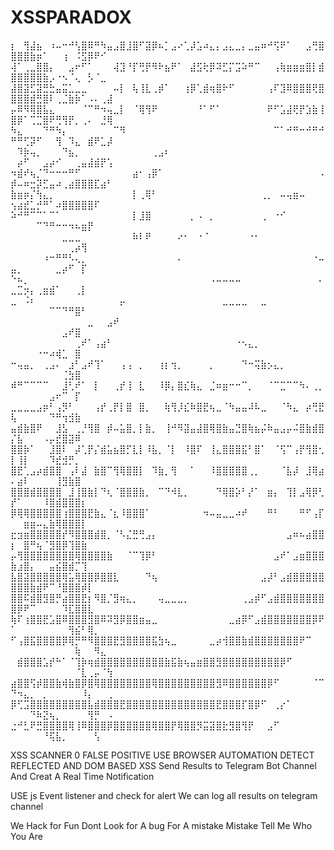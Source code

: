 # XSSPARADOX

⡆⠀⢻⣼⣦⠀⠰⠤⠒⠚⢣⣿⠿⠛⠳⣤⣠⣿⣸⣿⠋⣽⡿⠦⡁⣠⠔⢁⡼⣡⠴⣄⡄⣠⣄⣀⡄⣀⣤⠶⠚⢫⠟⠁⠀⠀⣠⢛⣿⣿⣿⣿⣷⡶⠁⠀⠀⢰⠀⠨⣫⡿⠟⠊
⢼⠁⢀⣀⣿⣿⡄⠀⠀⣠⠖⠋⠁⠀⠀⠀⢼⣹⠘⡏⢛⡟⠻⠗⣦⠟⠁⠀⣼⣫⢗⡿⠽⣋⡍⣩⠵⠛⠉⠀⠀⢠⢷⣶⣶⣶⣿⡇⣾⣿⣿⣿⣿⣿⣷⡠⠐⠢⠈⢄⠀⡣⠈⣀⠀
⣼⣿⣽⣋⣽⣛⣓⣤⣭⣁⣀⣀⠀⠀⠀⠀⠤⡇⠀⢧⢸⣇⢀⡾⠁⠀⠀⢰⡿⢁⣾⢶⣿⠗⠋⠀⠀⠀⠀⠀⢠⠏⣹⠿⣿⣿⣿⢟⣿⣿⣿⣿⣾⣛⣿⠇⢀⣈⣷⡷⠁⠠⠄⢀⣼
⡤⠿⠻⢿⣿⣧⣄⠀⠀⠀⠀⠈⠉⠛⠲⢤⣀⡇⠀⠈⢿⢻⠟⠀⠀⠀⠀⠀⠀⠘⠁⠋⠁⠀⠀⠀⠀⠀⠀⠀⠟⠋⣡⣼⢟⡟⣱⣷⢸⣿⡿⠁⢉⣉⣿⠟⢛⢻⡟⡀⢀⠄⠀⣘⢿
⠳⣄⠀⠀⠀⠙⠛⠳⡄⠀⠀⠀⠀⠀⠀⠀⠉⠻⠀⠀⠀⠀⠀⠀⠀⠀⠀⠀⠀⠀⠀⠀⠀⠀⠀⠀⠀⠀⠀⠀⠀⠉⠁⠚⠛⠒⠚⠛⠚⠛⠛⢋⡽⠋⠀⠀⢻⠀⠹⣄⠀⣾⠟⣁⡼
⠀⠹⡷⢤⡀⠀⠀⠀⠙⣦⡀⠀⠀⠀⠀⠀⠀⠀⠀⠀⠀⠀⢀⣠⠆⠀⠀⠀⠀⠀⠀⠀⠀⠀⠀⠀⠀⠀⠀⠀⠀⠀⠀⠀⠀⠀⠀⠀⠀⠀⡴⠋⠀⠀⣠⡴⠊⠀⠀⢀⣤⣼⣾⡟⢡
⠲⣾⠞⢦⡈⠙⠒⠒⠒⠛⠋⠀⠀⠀⠀⠀⠀⠀⠀⣴⠂⢠⡿⠁⠀⠀⠀⠀⠀⠀⠀⠀⠀⠀⠀⠀⠀⠀⠀⠀⠀⠀⠀⠀⠀⠀⠀⠀⠠⡾⠤⠶⣒⡽⣋⣤⠴⢀⣴⣿⣿⣿⣏⣴⠃
⣷⣶⡶⡌⢳⣄⡀⠀⠀⠀⠀⠀⠀⠀⠀⠀⠀⠀⠀⡇⢀⢿⠃⠀⠀⠀⠀⠀⠀⠀⠀⠀⠀⠀⠀⠀⠀⠀⠀⢀⡀⠀⠤⢤⣶⠤⠀⠀⠀⢢⣴⣞⣁⡚⠛⠁⠴⣿⣿⣿⣿⣿⠏⠀⠀
⠵⠚⠛⠉⠉⠁⠉⠁⠀⠀⠀⠀⠀⠀⠀⠀⠀⠀⠀⡇⣸⣿⠀⠀⠀⠀⠀⠀⡀⠠⠀⡀⠀⠀⠀⠀⠀⠀⠀⢀⠀⠐⠊⠀⠀⠀⠀⠀⠀⠀⠀⠀⠀⠉⠙⠛⠒⠒⠲⠦⣶⡟⠀⠀⠀
⠀⠀⠀⠀⠀⠀⠀⠀⣀⣀⣀⠀⠀⠀⠀⠀⠀⠀⠀⠷⠇⠟⠀⠀⠀⠀⠔⠂⠀⠐⠈⠀⠀⠀⠀⠀⠀⠐⠂⠀⠀⠀⠀⠀⠀⠀⠀⠀⠀⠀⠀⠀⠀⠀⠀⠀⠀⠀⢀⡴⢻⠀⠀⠀⠀
⠀⠀⠀⠀⠀⠰⠒⠛⠛⠣⢄⡀⠀⠀⠀⠀⠀⠀⠀⠀⠀⠀⠀⠀⠀⠀⠄⠀⠀⠀⠀⠀⠀⠀⠀⠀⠀⠀⠀⠀⠀⠀⠀⠀⠀⠀⠀⠐⠤⣤⡀⠀⠀⠀⠀⠀⣀⡴⠋⠀⡏⠀⠀⠀⠀
⠑⠦⡀⠀⠀⠀⠀⠀⠀⠀⠀⠀⠀⠀⠀⠀⠀⠀⠀⠀⠀⠀⠀⠀⠀⠀⠀⠀⠀⠀⠀⠠⠤⠤⠤⠤⠀⠀⠀⠀⠀⠀⠀⠀⠀⠀⠀⠀⠄⣀⣉⡲⡄⢀⣶⣾⠁⠀⠀⢀⡇⠀⠀⠀⠀
⣀⠀⠨⠆⠀⠀⠀⠀⠀⠀⠀⠀⠀⠀⠀⠀⠀⡤⠀⠀⠀⠀⠀⠀⠀⠀⠀⠀⠀⠀⠀⠀⠀⣀⣀⣀⣀⠀⠀⣀⠀⠀⠀⠀⠀⠀⠀⠀⠀⠀⠀⠀⠀⠀⠀⠉⠉⠙⠛⣿⠃⠀⠀⠀⠀
⠀⠀⠀⠀⠀⠀⠀⠀⠀⠀⠀⠀⣀⠀⠀⣠⠞⠀⠀⠀⠀⠀⠀⠀⠀⠀⠀⠀⠀⠀⠀⠀⠀⠀⠀⠀⠀⠀⠀⠀⠀⠀⠀⠀⠀⠀⠀⠀⠀⠀⠀⠀⠀⠀⠀⠀⠀⣠⠞⣿⠀⠀⠀⠀⠀
⠀⠀⠀⠀⠀⠀⠀⠀⠀⠀⢀⠞⠁⢠⣴⠃⠀⠀⠀⠀⠀⠀⠀⠀⠀⠀⠀⠀⠀⠀⠀⠀⠀⠀⠀⠐⠢⣄⡀⠀⠀⠀⠀⠀⠀⠀⠀⠀⠀⠀⠀⠀⠀⠐⠒⠴⢾⣁⠀⣿⠀⠀⠀⠀⠀
⠒⢤⣤⡀⠀⢀⣠⠄⠀⣰⠃⣠⠞⢹⠁⠀⠀⢠⢠⠀⡀⠀⠀⢰⡆⢲⡀⠀⠀⠀⠀⡀⠀⠀⠀⠀⠙⠒⢭⣷⡢⣄⡀⠀⠀⠀⠀⠀⠀⠀⠀⠀⠀⠀⠀⠀⠀⢈⣳⣿⠀⠀⠀⠀⠀
⠾⠛⠉⠉⠉⠉⠀⠀⣸⢃⠞⠁⠀⡇⠀⠀⢀⡞⢸⠀⣇⠀⠀⠸⡿⡄⣿⣎⢷⣄⠀⣈⠶⣶⠒⠒⠉⡀⠀⠀⠈⠉⣉⠉⠉⠳⠄⢀⡀⠀⠀⠀⠀⠀⠀⣠⠖⠉⠀⡏⠀⠀⠀⠀⠀
⣀⣀⣀⣀⣠⡶⠃⢠⡻⠃⠀⠀⠀⢠⡞⢀⡟⡇⣿⠀⣿⡀⠀⠀⢷⢻⡸⣎⠷⣿⣟⢦⣀⠈⠳⣤⣤⠼⠧⣀⠀⠀⠈⠳⣄⠀⡴⢛⣟⢧⠀⠀⠀⠀⠀⠙⠛⢲⣺⣷⠀⠀⠀⠀⠀
⣤⣾⣷⣿⠟⠀⠀⣸⣣⠀⢀⡘⢻⣿⠀⡾⠤⣥⣿⡀⡇⣷⡀⠀⢸⠚⠻⣽⣤⣼⣿⢿⣿⣷⣤⣙⣿⢷⣦⡬⠷⣤⣠⡤⠬⣿⣷⣾⣿⡌⣧⠀⠀⠀⠠⡤⣞⣿⣽⠿⠀⠀⠀⠀⠀
⣿⣿⡷⠁⠀⠀⣸⣿⠇⠀⡼⢁⡟⡌⣾⣥⣦⣿⡋⣇⡇⠸⣧⡀⠈⡇⠀⠸⣿⠏⠀⢸⣄⣿⣿⣿⣯⠃⣿⠁⠀⠈⢫⠉⢠⡟⢻⣿⢂⡇⢸⡇⠀⠀⠀⠹⣞⣺⡛⡀⠀⠀⠀⠀⠀
⣿⣟⢁⣠⡴⣾⣿⣿⠀⢠⠇⣼⠀⣷⣿⠉⢻⢿⣿⣿⡇⠀⠹⣷⡀⢻⠀⠀⠁⠀⠀⠸⣿⣿⣿⣿⣿⢀⡀⠀⠀⠀⠈⣧⡼⠀⣸⢿⣴⠄⣴⠇⠀⠀⠀⠀⢸⣻⣷⣿⠀⠀⠀⠀⠀
⣿⣿⣿⣾⣿⣿⣿⣿⠀⣸⢸⣿⣷⡇⠙⢆⠈⣿⣿⣿⣷⡀⠀⠉⠙⠺⣇⡀⠀⠀⠀⠀⠙⢿⣿⡵⠃⡜⠁⠀⣶⡄⠀⢹⡇⣠⢿⡿⢃⡞⠁⠀⠀⠀⠸⣿⣾⣿⣿⣿⡆⠀⠀⠀⠀
⡿⢿⢿⣿⣿⣿⣿⣿⢰⣿⣿⣿⣟⣷⣄⠈⣆⠸⣿⣿⣿⠁⠀⠀⠀⠀⠀⠀⠀⠀⠲⠤⣤⣀⣀⠴⠞⠀⠀⠀⠛⠃⠀⠀⠀⠛⠋⢠⡏⠀⠀⣶⣶⠤⣄⣷⢿⣿⣿⣿⡇⠀⠀⠀⠀
⣖⣲⣶⣿⣿⣿⣿⣿⡞⠻⣿⣿⣿⣾⣿⡀⠈⠣⣌⣛⢛⣠⡄⠀⠀⠀⠀⠀⠀⠀⠀⠀⠀⠀⠀⠀⠀⠀⠀⠀⠀⠀⠀⣠⠶⠦⣴⣿⣿⡆⠀⣿⠛⢦⠈⣻⣿⡿⢹⣿⣷⠀⠀⠀⠀
⡤⢻⣿⣿⣿⣿⣿⣿⣿⣿⢿⣿⣿⣿⣿⣷⠀⠀⠈⠉⢹⡿⠃⠀⠀⠀⠀⠀⠀⠀⠀⠀⠀⠀⠀⠀⠀⠀⠀⠀⠀⣠⠞⠁⣠⣶⣿⣿⣿⣷⣰⣿⡄⠀⠀⣤⣮⣿⣾⡉⢹⠀⠀⠀⠀
⣧⣿⣽⣿⣿⣿⣿⣿⢿⣥⢿⣿⣿⡿⣿⣿⣇⠀⠀⠀⠀⠙⢦⠀⠀⠀⠀⠀⠀⠀⠀⠀⠀⠀⠀⠀⠀⠀⠀⣠⡼⠃⣠⣾⣿⣿⣿⣿⣿⣿⣿⣿⣷⣾⠟⠉⠘⣿⣿⣿⡾⡇⠀⠀⠀
⣿⣿⠯⣾⣿⣻⣿⡛⣴⣿⣿⣟⡆⠻⣿⡈⣻⢶⣄⡀⠀⠀⠀⢤⣀⣀⣀⡀⠀⠀⠀⠀⠀⠀⠀⠀⢀⣠⡾⠋⣠⣾⣿⣿⣿⣿⣿⣿⣿⣿⡿⠟⠉⠀⠀⠀⠀⠹⣏⣿⣿⣇⠀⠀⠀
⢷⠏⢰⣿⣿⣟⣡⣿⠿⣿⣿⣿⣻⣿⠿⠽⣻⡿⣿⣿⣶⣤⣀⠀⠀⠀⠀⠀⠀⠀⠀⠀⠀⠀⣀⣴⡿⠋⣠⣾⣿⣿⣿⣿⣿⣿⣿⡿⠟⠁⠀⠀⠀⠀⠀⠀⠀⠀⢻⣮⠃⢿⡀⠀⠀
⠋⢠⣿⣯⣿⣿⣿⣿⡿⢿⡛⠛⠻⣿⣿⣿⣟⣻⣿⣿⣿⣿⣯⣳⢦⣀⠀⠀⠀⠀⠀⣀⡴⢺⣿⣿⣷⣾⣿⣿⣿⣿⣿⣿⣿⠟⠉⠀⠀⠀⠀⠀⠀⠀⠀⠀⠀⠀⠀⢷⠀⠀⠻⣄⠀
⠀⣾⣿⣿⣿⣡⡞⠓⠁⠈⢹⡷⢶⣾⣿⣿⣿⣿⣿⣿⣿⣿⣿⣿⣷⣯⣷⢦⣤⣶⣿⣿⣻⣿⣿⣿⣿⣿⣿⣿⣿⣿⡿⠋⠀⠀⠀⠀⠀⠀⠀⠀⠀⠀⠀⠀⠀⠀⠀⠈⣇⢀⡤⠈⢳
⣴⣿⣿⢫⡾⣿⣿⣷⢾⣷⣿⡿⣿⢿⣿⣿⣿⣿⣿⣿⣿⣿⢿⣿⣿⣿⣿⣿⣿⣿⣿⣿⣻⠿⣿⣿⣿⣿⣿⣿⡿⠋⠀⠀⠀⠀⠀⠈⠉⠙⠲⣄⡀⠀⡀⠀⠀⠀⠀⠀⠸⡄⠀⠀⢀
⡿⢋⣩⣿⣿⣿⣿⣿⣿⣿⣿⣿⣧⣾⣿⣿⣿⣟⣿⣿⣿⣿⣿⣿⣿⣿⣿⣿⣿⣿⣿⣿⣟⣿⣿⣿⡏⣿⡿⠋⠀⢀⡔⠁⠀⠀⠀⠀⠀⠀⠀⠀⠙⠷⣝⢦⡀⠀⠀⠀⠀⢻⡛⠀⠠
⣐⠚⣃⠟⣛⣿⣿⣿⣿⢿⢸⠿⣿⣿⣿⡿⣿⣿⣿⣿⣿⣿⢿⣿⣿⡟⢿⣿⣿⡻⣭⣽⣿⣗⣻⣿⢻⡟⠀⠀⣠⠋⠀⠀⠀⠀⠀⠀⠀⠀⠀⠀⠀⠀⠘⢯⣧⡀⠀⠀⠀⠀⢣⠀⠀

XSS SCANNER 0 FALSE POSITIVE USE BROWSER AUTOMATION DETECT REFLECTED AND DOM BASED XSS Send Results to Telegram Bot Channel
And Creat A Real Time Notification


USE js Event listener and check for alert
We can log all results on telegram channel


We Hack for Fun
Dont Look for A bug For A mistake
Mistake Tell Me Who You Are
